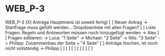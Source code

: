 # WEB_P-3
WEB_P-3
[X] Anträge Hauptmenü ist soweit fertig! 
[ ] Neuer Antrag -> Startfrage muss gefüllt werden... Dropdownliste mit allen Fragen?
[ ] Liste Fragen: Regeln und Antoworten müssen noch hinzugefügt werden -> Alex
[ ] Fragen editieren: 
	-> Luca: "1 Seite"
	-> Michael: "2 Seite"
	-> Nils: "3 Seite"
	-> Philipp: Zusammenbau der Seite + "4 Seite"
[ ] Anträge löschen, ist noch nicht vollständig -> Philipp
[ ]
[ ]
[ ]
[ ]
[ ]
[ ]

